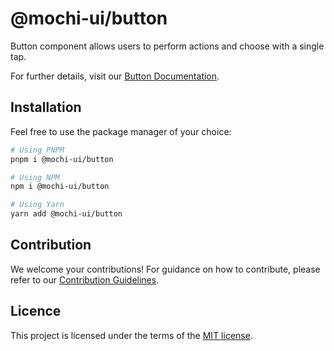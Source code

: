 # @mochi-ui/button

Button component allows users to perform actions and choose with a single tap.

For further details, visit our
[Button Documentation](https://ds.console.so/?path=/docs/components-button--docs).

## Installation

Feel free to use the package manager of your choice:

```sh
# Using PNPM
pnpm i @mochi-ui/button

# Using NPM
npm i @mochi-ui/button

# Using Yarn
yarn add @mochi-ui/button
```

## Contribution

We welcome your contributions! For guidance on how to contribute, please refer
to our [Contribution Guidelines](/CONTRIBUTING.md).

## Licence

This project is licensed under the terms of the
[MIT license](https://choosealicense.com/licenses/mit/).
